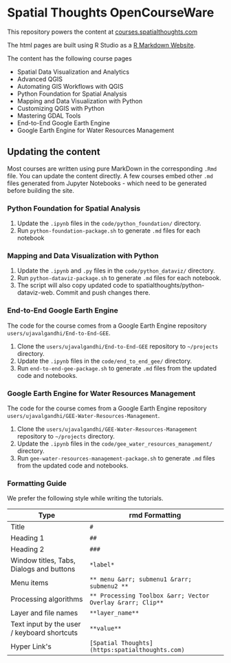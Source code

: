 # Spatial Thoughts OpenCourseWare

This repository powers the content at [courses.spatialthoughts.com](https://courses.spatialthoughts.com/)

The html pages are built using R Studio as a [R Markdown Website](https://rmarkdown.rstudio.com/lesson-13.html).

The content has the following course pages

* Spatial Data Visualization and Analytics
* Advanced QGIS
* Automating GIS Workflows with QGIS
* Python Foundation for Spatial Analysis
* Mapping and Data Visualization with Python
* Customizing QGIS with Python
* Mastering GDAL Tools
* End-to-End Google Earth Engine
* Google Earth Engine for Water Resources Management


## Updating the content

Most courses are written using pure MarkDown in the corresponding `.Rmd` file. You can update the content directly. A few courses embed other `.md` files generated from Jupyter Notebooks - which need to be generated before building the site.

### Python Foundation for Spatial Analysis

1. Update the `.ipynb` files in the `code/python_foundation/` directory.
2. Run `python-foundation-package.sh` to generate `.md` files for each notebook

### Mapping and Data Visualization with Python

1. Update the `.ipynb` and `.py` files in the `code/python_dataviz/` directory.
2. Run `python-dataviz-package.sh` to generate `.md` files for each notebook.
3. The script will also copy updated code to spatialthoughts/python-dataviz-web. Commit and push changes there.

### End-to-End Google Earth Engine

The code for the course comes from a Google Earth Engine repository `users/ujavalgandhi/End-to-End-GEE`. 

1. Clone the `users/ujavalgandhi/End-to-End-GEE` repository to `~/projects` directory.
2. Update the `.ipynb` files in the `code/end_to_end_gee/` directory.
3. Run `end-to-end-gee-package.sh` to generate `.md` files from the updated code and notebooks.

### Google Earth Engine for Water Resources Management

The code for the course comes from a Google Earth Engine repository `users/ujavalgandhi/GEE-Water-Resources-Management`. 

1. Clone the `users/ujavalgandhi/GEE-Water-Resources-Management` repository to `~/projects` directory.
2. Update the `.ipynb` files in the `code/gee_water_resources_management/` directory.
3. Run `gee-water-resources-management-package.sh` to generate `.md` files from the updated code and notebooks.


### Formatting Guide

We prefer the following style while writing the tutorials.

| Type                                        | rmd Formatting  |
| ------------------------------------------- | --------------- |
| Title                                       |``` # ```|
| Heading 1                                   | ```##``` |
| Heading 2                                   | ```###``` |
| Window titles, Tabs, Dialogs and buttons    | ```*label*``` |
| Menu items                                  | ``` ** menu &arr; submenu1 &rarr; submenu2 ** ``` |
| Processing algorithms                       | ``` ** Processing Toolbox &arr; Vector Overlay &rarr; Clip** ``` |
| Layer and file names                        | ``` **layer_name** ``` |
| Text input by the user / keyboard shortcuts | ``` **value** ```| 
| Hyper Link's                                | ``` [Spatial Thoughts](https:spatialthoughts.com) ```|
